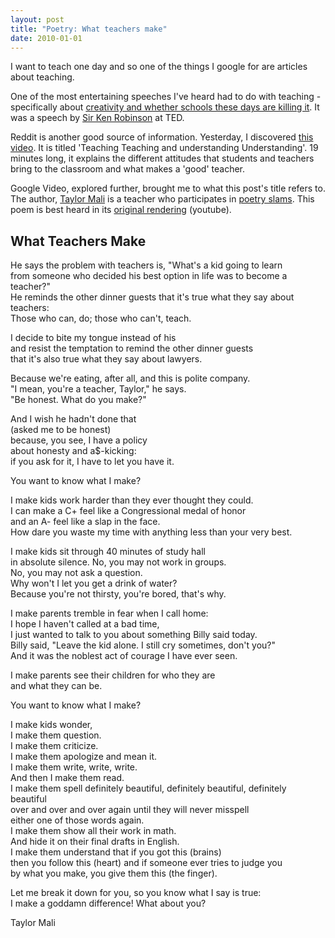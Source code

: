 ```yaml
---
layout: post
title: "Poetry: What teachers make"
date: 2010-01-01
---
```

I want to teach one day and so one of the things I google for are articles about teaching. 

One of the most entertaining speeches I've heard had to do with teaching - specifically about [creativity and whether schools these days are killing it](http://www.ted.com/index.php/talks/ken_robinson_says_schools_kill_creativity.html). It was a speech by [Sir Ken Robinson](http://en.wikipedia.org/wiki/Sir_Ken_Robinson) at TED.

Reddit is another good source of information. Yesterday, I discovered [this video](http://video.google.com/videoplay?docid=-5629273206953884671&hl=en). It is titled 'Teaching Teaching and understanding Understanding'. 19 minutes long, it explains the different attitudes that students and teachers bring to the classroom and what makes a 'good' teacher. 

Google Video, explored further, brought me to what this post's title refers to. The author, [Taylor Mali](http://en.wikipedia.org/wiki/Taylor_Mali) is a teacher who participates in [poetry slams](http://en.wikipedia.org/wiki/Poetry_slam). This poem is best heard in its [original rendering](http://www.youtube.com/watch?v=RxsOVK4syxU) (youtube). 

## What Teachers Make 

He says the problem with teachers is, "What's a kid going to learn <br/>
from someone who decided his best option in life was to become a teacher?" <br/>
He reminds the other dinner guests that it's true what they say about <br/>
teachers: <br/>
Those who can, do; those who can't, teach.<br/>

I decide to bite my tongue instead of his <br/>
and resist the temptation to remind the other dinner guests <br/>
that it's also true what they say about lawyers.<br/>

Because we're eating, after all, and this is polite company.<br/>
"I mean, you're a teacher, Taylor," he says. <br/>
"Be honest. What do you make?"<br/>

And I wish he hadn't done that <br/>
(asked me to be honest) <br/>
because, you see, I have a policy <br/>
about honesty and a$-kicking: <br/>
if you ask for it, I have to let you have it.<br/>

You want to know what I make?<br/>

I make kids work harder than they ever thought they could. <br/>
I can make a C+ feel like a Congressional medal of honor <br/>
and an A- feel like a slap in the face. <br/>
How dare you waste my time with anything less than your very best.<br/>

I make kids sit through 40 minutes of study hall <br/>
in absolute silence. No, you may not work in groups. <br/>
No, you may not ask a question. <br/>
Why won't I let you get a drink of water? <br/>
Because you're not thirsty, you're bored, that's why.<br/>

I make parents tremble in fear when I call home: <br/>
I hope I haven't called at a bad time, <br/>
I just wanted to talk to you about something Billy said today. <br/>
Billy said, "Leave the kid alone. I still cry sometimes, don't you?" <br/>
And it was the noblest act of courage I have ever seen.<br/>

I make parents see their children for who they are <br/>
and what they can be.<br/>

You want to know what I make?<br/>

I make kids wonder, <br/>
I make them question. <br/>
I make them criticize. <br/>
I make them apologize and mean it. <br/>
I make them write, write, write. <br/>
And then I make them read. <br/>
I make them spell definitely beautiful, definitely beautiful, definitely <br/>
beautiful <br/>
over and over and over again until they will never misspell <br/>
either one of those words again. <br/>
I make them show all their work in math. <br/>
And hide it on their final drafts in English. <br/>
I make them understand that if you got this (brains) <br/>
then you follow this (heart) and if someone ever tries to judge you <br/>
by what you make, you give them this (the finger).<br/>

Let me break it down for you, so you know what I say is true: <br/>
I make a goddamn difference! What about you?<br/>

Taylor Mali
